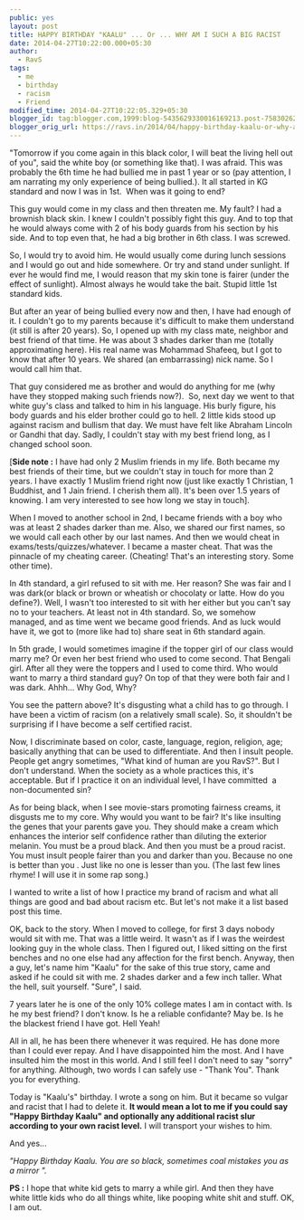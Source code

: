 ```yaml
---
public: yes
layout: post
title: HAPPY BIRTHDAY "KAALU" ... Or ... WHY AM I SUCH A BIG RACIST
date: 2014-04-27T10:22:00.000+05:30
author:
  - RavS
tags:
  - me
  - birthday
  - racism
  - Friend
modified_time: 2014-04-27T10:22:05.329+05:30
blogger_id: tag:blogger.com,1999:blog-5435629330016169213.post-7583026265449000129
blogger_orig_url: https://ravs.in/2014/04/happy-birthday-kaalu-or-why-am-i-such.html
---
```


"Tomorrow if you come again in this black color, I will beat the living hell out of you", said the white boy (or something like that). I was afraid. This was probably the 6th time he had bullied me in past 1 year or so (pay attention, I am narrating my only experience of being bullied.). It all started in KG standard and now I was in 1st.  When was it going to end?

  

This guy would come in my class and then threaten me. My fault? I had a brownish black skin. I knew I couldn't possibly fight this guy. And to top that he would always come with 2 of his body guards from his section by his side. And to top even that, he had a big brother in 6th class. I was screwed. 

  

So, I would try to avoid him. He would usually come during lunch sessions and I would go out and hide somewhere. Or try and stand under sunlight. If ever he would find me, I would reason that my skin tone is fairer (under the effect of sunlight). Almost always he would take the bait. Stupid little 1st standard kids.

  

But after an year of being bullied every now and then, I have had enough of it. I couldn't go to my parents because it's difficult to make them understand (it still is after 20 years). So, I opened up with my class mate, neighbor and best friend of that time. He was about 3 shades darker than me (totally approximating here). His real name was Mohammad Shafeeq, but I got to know that after 10 years. We shared (an embarrassing) nick name. So I would call him that.

  

That guy considered me as brother and would do anything for me (why have they stopped making such friends now?).  So, next day we went to that white guy's class and talked to him in his language. His burly figure, his body guards and his elder brother could go to hell. 2 little kids stood up against racism and bullism that day. We must have felt like Abraham Lincoln or Gandhi that day. Sadly, I couldn't stay with my best friend long, as I changed school soon. 

  

\[**Side note :** I have had only 2 Muslim friends in my life. Both became my best friends of their time, but we couldn't stay in touch for more than 2 years. I have exactly 1 Muslim friend right now (just like exactly 1 Christian, 1 Buddhist, and 1 Jain friend. I cherish them all). It's been over 1.5 years of knowing. I am very interested to see how long we stay in touch\].

  

When I moved to another school in 2nd, I became friends with a boy who was at least 2 shades darker than me. Also, we shared our first names, so we would call each other by our last names. And then we would cheat in exams/tests/quizzes/whatever. I became a master cheat. That was the pinnacle of my cheating career. (Cheating! That's an interesting story. Some other time).

  

In 4th standard, a girl refused to sit with me. Her reason? She was fair and I was dark(or black or brown or wheatish or chocolaty or latte. How do you define?). Well, I wasn't too interested to sit with her either but you can't say no to your teachers. At least not in 4th standard. So, we somehow managed, and as time went we became good friends. And as luck would have it, we got to (more like had to) share seat in 6th standard again. 

  

In 5th grade, I would sometimes imagine if the topper girl of our class would marry me? Or even her best friend who used to come second. That Bengali girl. After all they were the toppers and I used to come third. Who would want to marry a third standard guy? On top of that they were both fair and I was dark. Ahhh... Why God, Why?

  

You see the pattern above? It's disgusting what a child has to go through. I have been a victim of racism (on a relatively small scale). So, it shouldn't be surprising if I have become a self certified racist. 

  

Now, I discriminate based on color, caste, language, region, religion, age; basically anything that can be used to differentiate. And then I insult people. People get angry sometimes, "What kind of human are you RavS?". But I don't understand. When the society as a whole practices this, it's acceptable. But if I practice it on an individual level, I have committed  a non-documented sin?

  

As for being black, when I see movie-stars promoting fairness creams, it disgusts me to my core. Why would you want to be fair? It's like insulting the genes that your parents gave you. They should make a cream which enhances the interior self confidence rather than diluting the exterior melanin. You must be a proud black. And then you must be a proud racist. You must insult people fairer than you and darker than you. Because no one is better than you . Just like no one is lesser than you. (The last few lines rhyme! I will use it in some rap song.)

  

I wanted to write a list of how I practice my brand of racism and what all things are good and bad about racism etc. But let's not make it a list based post this time. 

  

OK, back to the story. When I moved to college, for first 3 days nobody would sit with me. That was a little weird. It wasn't as if I was the weirdest looking guy in the whole class. Then I figured out, I liked sitting on the first benches and no one else had any affection for the first bench. Anyway, then a guy, let's name him "Kaalu" for the sake of this true story, came and asked if he could sit with me. 2 shades darker and a few inch taller. What the hell, suit yourself. "Sure", I said. 

  

7 years later he is one of the only 10% college mates I am in contact with. Is he my best friend? I don't know. Is he a reliable confidante? May be. Is he the blackest friend I have got. Hell Yeah!

  

All in all, he has been there whenever it was required. He has done more than I could ever repay. And I have disappointed him the most. And I have insulted him the most in this world. And I still feel I don't need to say "sorry" for anything. Although, two words I can safely use - "Thank You". Thank you for everything.

  

Today is "Kaalu's" birthday. I wrote a song on him. But it became so vulgar and racist that I had to delete it. **It would mean a lot to me if you could say "Happy Birthday Kaalu" and optionally any additional racist slur according to your own racist level.** I will transport your wishes to him. 

  

And yes...

  

_"Happy Birthday Kaalu. You are so black, sometimes coal mistakes you as a mirror "._

  

  

**PS :** I hope that white kid gets to marry a while girl. And then they have white little kids who do all things white, like pooping white shit and stuff. OK, I am out.
